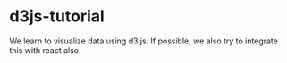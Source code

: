 # d3js-tutorial
We learn to visualize data using d3.js. If possible, we also try to integrate this with react also.
